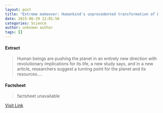 ```yaml
---
layout: post
title: "Extreme makeover: Humankind's unprecedented transformation of Earth"
date: 2015-06-29 12:01:58
categories: Science
author: unknown author
tags: []
---
```



#### Extract
>Human beings are pushing the planet in an entirely new direction with revolutionary implications for its life, a new study says, and in a new article, researchers suggest a turning point for the planet and its resources....

#### Factsheet
>factsheet unavailable

[Visit Link](http://www.sciencedaily.com/releases/2015/06/150629080158.htm)


